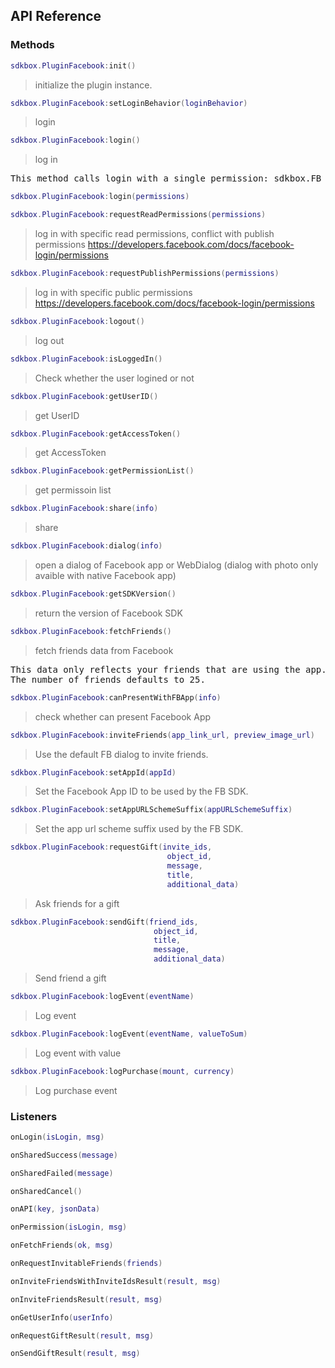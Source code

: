 ## API Reference

### Methods
```lua
sdkbox.PluginFacebook:init()
```
> initialize the plugin instance.

```lua
sdkbox.PluginFacebook:setLoginBehavior(loginBehavior)
```
> login

```lua
sdkbox.PluginFacebook:login()
```
> log in

<pre>
This method calls login with a single permission: sdkbox.FB_PERM_READ_PUBLIC_PROFILE
</pre>

```lua
sdkbox.PluginFacebook:login(permissions)
```

```lua
sdkbox.PluginFacebook:requestReadPermissions(permissions)
```
> log in with specific read permissions, conflict with publish permissions
https://developers.facebook.com/docs/facebook-login/permissions

```lua
sdkbox.PluginFacebook:requestPublishPermissions(permissions)
```
> log in with specific public permissions
https://developers.facebook.com/docs/facebook-login/permissions

```lua
sdkbox.PluginFacebook:logout()
```
> log out

```lua
sdkbox.PluginFacebook:isLoggedIn()
```
> Check whether the user logined or not

```lua
sdkbox.PluginFacebook:getUserID()
```
> get UserID

```lua
sdkbox.PluginFacebook:getAccessToken()
```
> get AccessToken

```lua
sdkbox.PluginFacebook:getPermissionList()
```
> get permissoin list

```lua
sdkbox.PluginFacebook:share(info)
```
> share

```lua
sdkbox.PluginFacebook:dialog(info)
```
> open a dialog of Facebook app or WebDialog (dialog with photo only avaible with native Facebook app)

```lua
sdkbox.PluginFacebook:getSDKVersion()
```
> return the version of Facebook SDK

```lua
sdkbox.PluginFacebook:fetchFriends()
```
> fetch friends data from Facebook

<pre>
This data only reflects your friends that are using the app.
The number of friends defaults to 25.
</pre>

```lua
sdkbox.PluginFacebook:canPresentWithFBApp(info)
```
> check whether can present Facebook App

```lua
sdkbox.PluginFacebook:inviteFriends(app_link_url, preview_image_url)
```
> Use the default FB dialog to invite friends.

```lua
sdkbox.PluginFacebook:setAppId(appId)
```
> Set the Facebook App ID to be used by the FB SDK.

```lua
sdkbox.PluginFacebook:setAppURLSchemeSuffix(appURLSchemeSuffix)
```
> Set the app url scheme suffix used by the FB SDK.

```lua
sdkbox.PluginFacebook:requestGift(invite_ids,
                                   object_id,
                                   message,
                                   title,
                                   additional_data)
```
> Ask friends for a gift

```lua
sdkbox.PluginFacebook:sendGift(friend_ids,
                                object_id,
                                title,
                                message,
                                additional_data)
```
> Send friend a gift

```lua
sdkbox.PluginFacebook:logEvent(eventName)
```
> Log event

```lua
sdkbox.PluginFacebook:logEvent(eventName, valueToSum)
```
> Log event with value

```lua
sdkbox.PluginFacebook:logPurchase(mount, currency)
```
> Log purchase event


### Listeners
```lua
onLogin(isLogin, msg)
```

```lua
onSharedSuccess(message)
```

```lua
onSharedFailed(message)
```

```lua
onSharedCancel()
```

```lua
onAPI(key, jsonData)
```

```lua
onPermission(isLogin, msg)
```

```lua
onFetchFriends(ok, msg)
```

```lua
onRequestInvitableFriends(friends)
```

```lua
onInviteFriendsWithInviteIdsResult(result, msg)
```

```lua
onInviteFriendsResult(result, msg)
```

```lua
onGetUserInfo(userInfo)
```

```lua
onRequestGiftResult(result, msg)
```

```lua
onSendGiftResult(result, msg)
```


